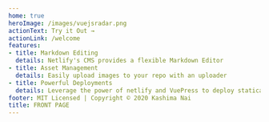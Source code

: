 ```yaml
---
home: true 
heroImage: /images/vuejsradar.png
actionText: Try it Out →
actionLink: /welcome
features:
- title: Markdown Editing 
  details: Netlify's CMS provides a flexible Markdown Editor 
- title: Asset Management 
  details: Easily upload images to your repo with an uploader 
- title: Powerful Deployments
  details: Leverage the power of netlify and VuePress to deploy statically 
footer: MIT Licensed | Copyright © 2020 Kashima Nai 
title: FRONT PAGE
---
```

